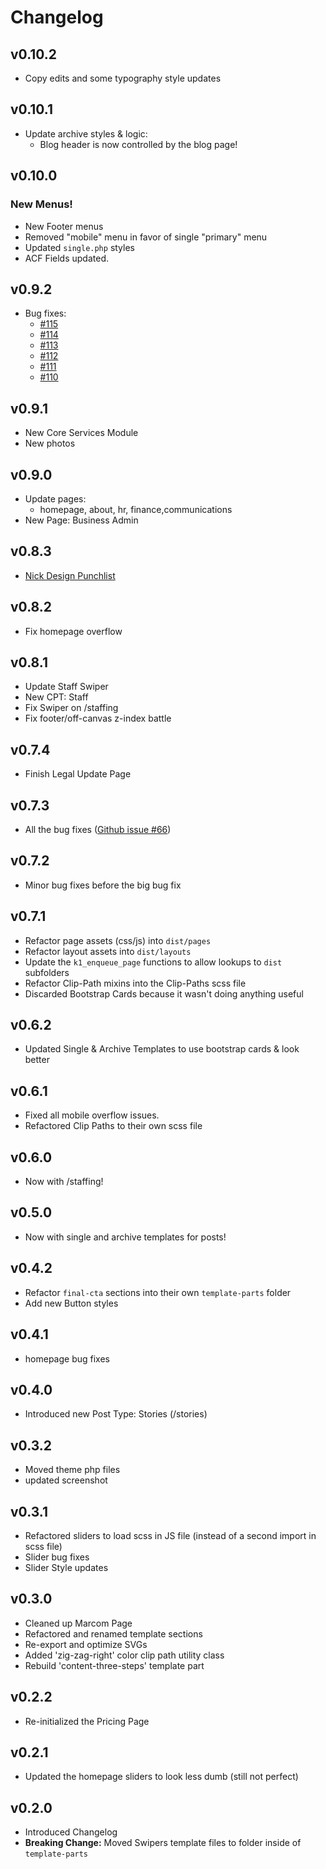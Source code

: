 # Changelog

## v0.10.2

- Copy edits and some typography style updates

## v0.10.1

- Update archive styles & logic:
  - Blog header is now controlled by the blog page!

## v0.10.0

### New Menus!

- New Footer menus
- Removed "mobile" menu in favor of single "primary" menu
- Updated `single.php` styles
- ACF Fields updated.

## v0.9.2

- Bug fixes:
  - [#115](https://github.com/kingdom-one/k1-theme-v2/issues/115)
  - [#114](https://github.com/kingdom-one/k1-theme-v2/issues/114)
  - [#113](https://github.com/kingdom-one/k1-theme-v2/issues/113)
  - [#112](https://github.com/kingdom-one/k1-theme-v2/issues/112)
  - [#111](https://github.com/kingdom-one/k1-theme-v2/issues/111)
  - [#110](https://github.com/kingdom-one/k1-theme-v2/issues/110)

## v0.9.1

- New Core Services Module
- New photos

## v0.9.0

- Update pages:
  - homepage, about, hr, finance,communications
- New Page: Business Admin

## v0.8.3

- [Nick Design Punchlist](https://github.com/kingdom-one/k1-theme-v2/issues/83)

## v0.8.2

- Fix homepage overflow

## v0.8.1

- Update Staff Swiper
- New CPT: Staff
- Fix Swiper on /staffing
- Fix footer/off-canvas z-index battle

## v0.7.4

- Finish Legal Update Page

## v0.7.3

- All the bug fixes ([Github issue #66](https://github.com/kingdom-one/k1-theme-v2/issues/66))

## v0.7.2

- Minor bug fixes before the big bug fix

## v0.7.1

- Refactor page assets (css/js) into `dist/pages`
- Refactor layout assets into `dist/layouts`
- Update the `k1_enqueue_page` functions to allow lookups to `dist` subfolders
- Refactor Clip-Path mixins into the Clip-Paths scss file
- Discarded Bootstrap Cards because it wasn't doing anything useful

## v0.6.2

- Updated Single & Archive Templates to use bootstrap cards & look better

## v0.6.1

- Fixed all mobile overflow issues.
- Refactored Clip Paths to their own scss file

## v0.6.0

- Now with /staffing!

## v0.5.0

- Now with single and archive templates for posts!

## v0.4.2

- Refactor `final-cta` sections into their own `template-parts` folder
- Add new Button styles

## v0.4.1

- homepage bug fixes

## v0.4.0

- Introduced new Post Type: Stories (/stories)

## v0.3.2

- Moved theme php files
- updated screenshot

## v0.3.1

- Refactored sliders to load scss in JS file (instead of a second import in scss file)
- Slider bug fixes
- Slider Style updates

## v0.3.0

- Cleaned up Marcom Page
- Refactored and renamed template sections
- Re-export and optimize SVGs
- Added 'zig-zag-right' color clip path utility class
- Rebuild 'content-three-steps' template part

## v0.2.2

- Re-initialized the Pricing Page

## v0.2.1

- Updated the homepage sliders to look less dumb (still not perfect)

## v0.2.0

- Introduced Changelog
- **Breaking Change:** Moved Swipers template files to folder inside of `template-parts`
